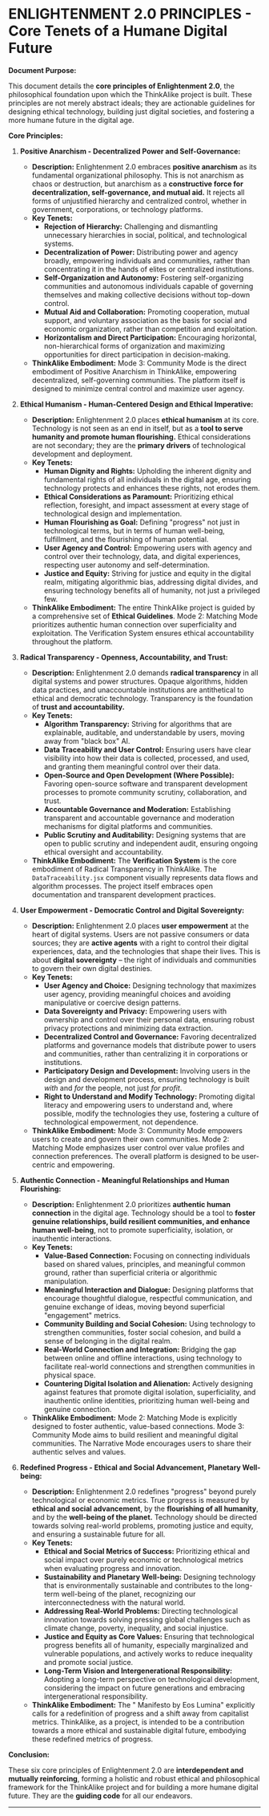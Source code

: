 # ENLIGHTENMENT 2.0 PRINCIPLES - Core Tenets of a Humane Digital Future

**Document Purpose:**

This document details the **core principles of Enlightenment 2.0**, the philosophical foundation upon which the ThinkAlike project is built.  These principles are not merely abstract ideals; they are actionable guidelines for designing ethical technology, building just digital societies, and fostering a more humane future in the digital age.

**Core Principles:**

1.  **Positive Anarchism - Decentralized Power and Self-Governance:**

    *   **Description:**  Enlightenment 2.0 embraces **positive anarchism** as its fundamental organizational philosophy. This is not anarchism as chaos or destruction, but anarchism as a **constructive force for decentralization, self-governance, and mutual aid.**  It rejects all forms of unjustified hierarchy and centralized control, whether in government, corporations, or technology platforms.
    *   **Key Tenets:**
        *   **Rejection of Hierarchy:**  Challenging and dismantling unnecessary hierarchies in social, political, and technological systems.
        *   **Decentralization of Power:**  Distributing power and agency broadly, empowering individuals and communities, rather than concentrating it in the hands of elites or centralized institutions.
        *   **Self-Organization and Autonomy:**  Fostering self-organizing communities and autonomous individuals capable of governing themselves and making collective decisions without top-down control.
        *   **Mutual Aid and Collaboration:**  Promoting cooperation, mutual support, and voluntary association as the basis for social and economic organization, rather than competition and exploitation.
        *   **Horizontalism and Direct Participation:**  Encouraging horizontal, non-hierarchical forms of organization and maximizing opportunities for direct participation in decision-making.
    *   **ThinkAlike Embodiment:** Mode 3: Community Mode is the direct embodiment of Positive Anarchism in ThinkAlike, empowering decentralized, self-governing communities. The platform itself is designed to minimize central control and maximize user agency.

2.  **Ethical Humanism - Human-Centered Design and Ethical Imperative:**

    *   **Description:** Enlightenment 2.0 places **ethical humanism** at its core.  Technology is not seen as an end in itself, but as a **tool to serve humanity and promote human flourishing.**  Ethical considerations are not secondary; they are the **primary drivers** of technological development and deployment.
    *   **Key Tenets:**
        *   **Human Dignity and Rights:**  Upholding the inherent dignity and fundamental rights of all individuals in the digital age, ensuring technology protects and enhances these rights, not erodes them.
        *   **Ethical Considerations as Paramount:**  Prioritizing ethical reflection, foresight, and impact assessment at every stage of technological design and implementation.
        *   **Human Flourishing as Goal:**  Defining "progress" not just in technological terms, but in terms of human well-being, fulfillment, and the flourishing of human potential.
        *   **User Agency and Control:**  Empowering users with agency and control over their technology, data, and digital experiences, respecting user autonomy and self-determination.
        *   **Justice and Equity:**  Striving for justice and equity in the digital realm, mitigating algorithmic bias, addressing digital divides, and ensuring technology benefits all of humanity, not just a privileged few.
    *   **ThinkAlike Embodiment:** The entire ThinkAlike project is guided by a comprehensive set of **Ethical Guidelines**. Mode 2: Matching Mode prioritizes authentic human connection over superficiality and exploitation. The Verification System ensures ethical accountability throughout the platform.

3.  **Radical Transparency - Openness, Accountability, and Trust:**

    *   **Description:**  Enlightenment 2.0 demands **radical transparency** in all digital systems and power structures. Opaque algorithms, hidden data practices, and unaccountable institutions are antithetical to ethical and democratic technology.  Transparency is the foundation of **trust and accountability.**
    *   **Key Tenets:**
        *   **Algorithm Transparency:**  Striving for algorithms that are explainable, auditable, and understandable by users, moving away from "black box" AI.
        *   **Data Traceability and User Control:**  Ensuring users have clear visibility into how their data is collected, processed, and used, and granting them meaningful control over their data.
        *   **Open-Source and Open Development (Where Possible):**  Favoring open-source software and transparent development processes to promote community scrutiny, collaboration, and trust.
        *   **Accountable Governance and Moderation:**  Establishing transparent and accountable governance and moderation mechanisms for digital platforms and communities.
        *   **Public Scrutiny and Auditability:**  Designing systems that are open to public scrutiny and independent audit, ensuring ongoing ethical oversight and accountability.
    *   **ThinkAlike Embodiment:** The **Verification System** is the core embodiment of Radical Transparency in ThinkAlike.  The `DataTraceability.jsx` component visually represents data flows and algorithm processes.  The project itself embraces open documentation and transparent development practices.

4.  **User Empowerment - Democratic Control and Digital Sovereignty:**

    *   **Description:**  Enlightenment 2.0 places **user empowerment** at the heart of digital systems.  Users are not passive consumers or data sources; they are **active agents** with a right to control their digital experiences, data, and the technologies that shape their lives.  This is about **digital sovereignty** – the right of individuals and communities to govern their own digital destinies.
    *   **Key Tenets:**
        *   **User Agency and Choice:**  Designing technology that maximizes user agency, providing meaningful choices and avoiding manipulative or coercive design patterns.
        *   **Data Sovereignty and Privacy:**  Empowering users with ownership and control over their personal data, ensuring robust privacy protections and minimizing data extraction.
        *   **Decentralized Control and Governance:**  Favoring decentralized platforms and governance models that distribute power to users and communities, rather than centralizing it in corporations or institutions.
        *   **Participatory Design and Development:**  Involving users in the design and development process, ensuring technology is built *with* and *for* the people, not just *for profit*.
        *   **Right to Understand and Modify Technology:**  Promoting digital literacy and empowering users to understand and, where possible, modify the technologies they use, fostering a culture of technological empowerment, not dependence.
    *   **ThinkAlike Embodiment:** Mode 3: Community Mode empowers users to create and govern their own communities.  Mode 2: Matching Mode emphasizes user control over value profiles and connection preferences.  The overall platform is designed to be user-centric and empowering.

5.  **Authentic Connection - Meaningful Relationships and Human Flourishing:**

    *   **Description:**  Enlightenment 2.0 prioritizes **authentic human connection** in the digital age. Technology should be a tool to **foster genuine relationships, build resilient communities, and enhance human well-being**, not to promote superficiality, isolation, or inauthentic interactions.
    *   **Key Tenets:**
        *   **Value-Based Connection:**  Focusing on connecting individuals based on shared values, principles, and meaningful common ground, rather than superficial criteria or algorithmic manipulation.
        *   **Meaningful Interaction and Dialogue:**  Designing platforms that encourage thoughtful dialogue, respectful communication, and genuine exchange of ideas, moving beyond superficial "engagement" metrics.
        *   **Community Building and Social Cohesion:**  Using technology to strengthen communities, foster social cohesion, and build a sense of belonging in the digital realm.
        *   **Real-World Connection and Integration:**  Bridging the gap between online and offline interactions, using technology to facilitate real-world connections and strengthen communities in physical space.
        *   **Countering Digital Isolation and Alienation:**  Actively designing against features that promote digital isolation, superficiality, and inauthentic online identities, prioritizing human well-being and genuine connection.
    *   **ThinkAlike Embodiment:** Mode 2: Matching Mode is explicitly designed to foster authentic, value-based connections.  Mode 3: Community Mode aims to build resilient and meaningful digital communities.  The Narrative Mode encourages users to share their authentic selves and values.

6.  **Redefined Progress - Ethical and Social Advancement, Planetary Well-being:**

    *   **Description:** Enlightenment 2.0 redefines "progress" beyond purely technological or economic metrics.  True progress is measured by **ethical and social advancement**, by the **flourishing of all humanity**, and by the **well-being of the planet.**  Technology should be directed towards solving real-world problems, promoting justice and equity, and ensuring a sustainable future for all.
    *   **Key Tenets:**
        *   **Ethical and Social Metrics of Success:**  Prioritizing ethical and social impact over purely economic or technological metrics when evaluating progress and innovation.
        *   **Sustainability and Planetary Well-being:**  Designing technology that is environmentally sustainable and contributes to the long-term well-being of the planet, recognizing our interconnectedness with the natural world.
        *   **Addressing Real-World Problems:**  Directing technological innovation towards solving pressing global challenges such as climate change, poverty, inequality, and social injustice.
        *   **Justice and Equity as Core Values:**  Ensuring that technological progress benefits all of humanity, especially marginalized and vulnerable populations, and actively works to reduce inequality and promote social justice.
        *   **Long-Term Vision and Intergenerational Responsibility:**  Adopting a long-term perspective on technological development, considering the impact on future generations and embracing intergenerational responsibility.
    *   **ThinkAlike Embodiment:** The " Manifesto by Eos Lumina" explicitly calls for a redefinition of progress and a shift away from capitalist metrics.  ThinkAlike, as a project, is intended to be a contribution towards a more ethical and sustainable digital future, embodying these redefined metrics of progress.

**Conclusion:**

These six core principles of Enlightenment 2.0 are **interdependent and mutually reinforcing**, forming a holistic and robust ethical and philosophical framework for the ThinkAlike project and for building a more humane digital future. They are the **guiding code** for all our endeavors.

---

